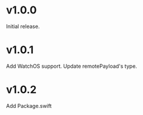 # v1.0.0
Initial release.

# v1.0.1
Add WatchOS support. Update remotePayload's type.

# v1.0.2
Add Package.swift

